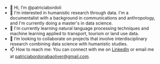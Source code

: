 - 👋 Hi, I’m @patriciabordoli
- 👀 I'm interested in humanistic research through data. I'm a documentalist with a background in communications and anthropology, and I'm currently doing a master's in data science.
- 🌱 I'm currently learning natural language processing techniques and machine learning applied to transport, tourism or land use data.
- 💞️ I’m looking to collaborate on projects that involve interdisciplinary research combining data science with humanistic studies.
- 📫 How to reach me: You can connect with me on [LinkedIn](https://www.linkedin.com/in/patriciabordonaba/) or email me at [patriciabordonabaoliver@gmail.com](mailto:patriciabordonabaoliver@gmail.com).
